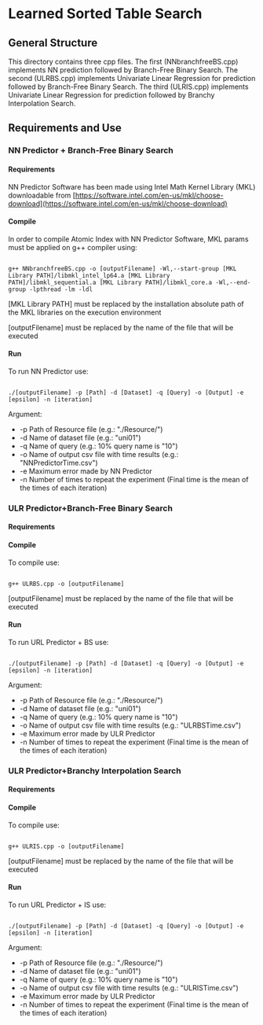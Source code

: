 # Learned Sorted Table Search

## General Structure
This directory contains three cpp files. The first  (NNbranchfreeBS.cpp) implements NN prediction followed by Branch-Free Binary Search. The second (ULRBS.cpp) implements Univariate Linear Regression for prediction followed by Branch-Free Binary Search. The third (ULRIS.cpp) implements Univariate Linear Regression for prediction followed by Branchy Interpolation Search.
## Requirements and Use


### NN Predictor + Branch-Free Binary Search



#### Requirements

NN Predictor Software has been made using Intel Math Kernel Library (MKL) downloadable from [https://software.intel.com/en-us/mkl/choose-download](https://software.intel.com/en-us/mkl/choose-download)

#### Compile

In order to compile Atomic Index with NN Predictor Software, MKL params must be applied on g++ compiler using:

```Shell

g++ NNbranchfreeBS.cpp -o [outputFilename] -Wl,--start-group [MKL Library PATH]/libmkl_intel_lp64.a [MKL Library PATH]/libmkl_sequential.a [MKL Library PATH]/libmkl_core.a -Wl,--end-group -lpthread -lm -ldl

```

[MKL Library PATH] must be replaced by the installation absolute path of the MKL libraries on the execution environment 

[outputFilename] must be replaced by the name of the file that will be executed

#### Run

To run NN Predictor use:

```Shell

./[outputFilename] -p [Path] -d [Dataset] -q [Query] -o [Output] -e [epsilon] -n [iteration]

```

Argument:
* -p Path of Resource file (e.g.: "./Resource/")  
* -d Name of dataset file (e.g.: "uni01")  
* -q Name of query (e.g.: 10% query name is "10")  
* -o Name of output csv file with time results (e.g.: "NNPredictorTime.csv")
* -e Maximum error made by NN Predictor
* -n Number of times to repeat the experiment (Final time is the mean of the times of each iteration) 

### ULR Predictor+Branch-Free Binary Search


#### Requirements

#### Compile 

To compile use:

```Shell

g++ ULRBS.cpp -o [outputFilename]

``` 

[outputFilename] must be replaced by the name of the file that will be executed

#### Run

To run URL Predictor + BS use:

```Shell

./[outputFilename] -p [Path] -d [Dataset] -q [Query] -o [Output] -e [epsilon] -n [iteration]

```

Argument:
* -p Path of Resource file (e.g.: "./Resource/")  
* -d Name of dataset file (e.g.: "uni01")  
* -q Name of query (e.g.: 10% query name is "10")  
* -o Name of output csv file with time results (e.g.: "ULRBSTime.csv")
* -e Maximum error made by ULR Predictor
* -n Number of times to repeat the experiment (Final time is the mean of the times of each iteration) 

### ULR Predictor+Branchy Interpolation  Search


#### Requirements

#### Compile 

To compile use:

```Shell

g++ ULRIS.cpp -o [outputFilename]

``` 

[outputFilename] must be replaced by the name of the file that will be executed

#### Run

To run URL Predictor + IS use:

```Shell

./[outputFilename] -p [Path] -d [Dataset] -q [Query] -o [Output] -e [epsilon] -n [iteration]

```

Argument:
* -p Path of Resource file (e.g.: "./Resource/")  
* -d Name of dataset file (e.g.: "uni01")  
* -q Name of query (e.g.: 10% query name is "10")  
* -o Name of output csv file with time results (e.g.: "ULRISTime.csv")
* -e Maximum error made by ULR Predictor
* -n Number of times to repeat the experiment (Final time is the mean of the times of each iteration) 
